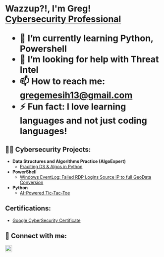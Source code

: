 <h1>Wazzup?!, I'm Greg! <br/> <a href="[https://www.linkedin.com/in/greggerald-emesih-a430a7243/]">Cybersecurity Professional</a>

<p align="left">
  <ul>
    <li>🌱 I’m currently learning <strong> Python, Powershell </strong> </li>
    <li> 🤔 I’m looking for help with <strong> Threat Intel </strong></li>
    <li>📫 How to reach me: <a href="gregemesih13@gmail.com">gregemesih13@gmail.com</a></li>
    <li>⚡ Fun fact: I love learning languages and <strong> not just coding languages!</strong></li>
  </ul>
<!--   <img src="https://media.giphy.com/media/qgQUggAC3Pfv687qPC/giphy.gif" width="300" align="right" alt="Coding GIF"> -->
</p>

<h2>👨‍💻 Cybersecurity Projects:</h2>

- <b>Data Structures and Algorithms Practice (AlgoExpert)</b>
  - [Praciting DS & Algos in Python](https://github.com/joshmadakor1/Algorithms-Practice)
- <b>PowerShell</b>
  - [Windows EventLog: Failed RDP Logins Source IP to full GeoData Conversion](https://github.com/joshmadakor1/Sentinel-Lab)
- <b>Python</b>
  - [AI-Powered Tic-Tac-Toe](https://github.com/GG413TTU/AITicTacToe)

<h2> Certifications:</h2>

  - [Google CyberSecurity Certificate](https://www.credly.com/badges/ea06f922-1870-4cf4-9d82-d4a67eb4bf43/linked_in_profile)
    
<h2> 🤳 Connect with me:</h2>

[<img align="left" alt="JoshMadakor | LinkedIn" width="22px" src="https://cdn.jsdelivr.net/npm/simple-icons@v3/icons/linkedin.svg" />][linkedin]


[linkedin]: https://www.linkedin.com/in/greggerald-emesih-a430a7243/

<!--
**joshmadakor1/joshmadakor1** is a ✨ _special_ ✨ repository because its `README.md` (this file) appears on your GitHub profile.

Here are some ideas to get you started:

- 🔭 I’m currently working on ...
- 🌱 I’m currently learning ...
- 👯 I’m looking to collaborate on ...
- 🤔 I’m looking for help with ...
- 💬 Ask me about ...
- 📫 How to reach me: ...
- 😄 Pronouns: ...
- ⚡ Fun fact: ...
-->
